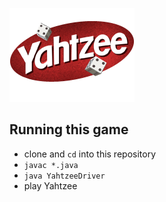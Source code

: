 <img src="yahtzee.png"/><br/>

## Running this game
 - clone and ```cd``` into this repository
 - ``` javac *.java ```
 - ``` java YahtzeeDriver ```
 - play Yahtzee
